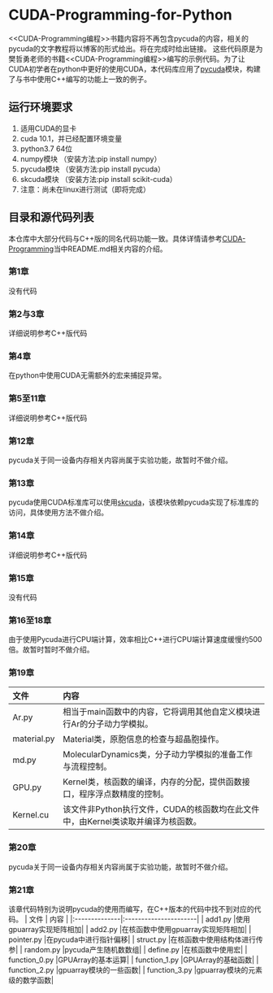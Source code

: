 # CUDA-Programming-for-Python
<<CUDA-Programming编程>>书籍内容将不再包含pycuda的内容，相关的pycuda的文字教程将以博客的形式给出。将在完成时给出链接。
这些代码原是为樊哲勇老师的书籍<<CUDA-Programming编程>>编写的示例代码。为了让CUDA初学者在python中更好的使用CUDA，本代码库应用了[pycuda](https://mathema.tician.de/software/pycuda/)模块，构建了与书中使用C++编写的功能上一致的例子。

## 运行环境要求
1. 适用CUDA的显卡
2. cuda 10.1，并已经配置环境变量
3. python3.7 64位
4. numpy模块  （安装方法:pip install numpy）
5. pycuda模块 （安装方法:pip install pycuda）
6. skcuda模块 （安装方法:pip install scikit-cuda）
7. 注意：尚未在linux进行测试（即将完成）

## 目录和源代码列表
本仓库中大部分代码与C++版的同名代码功能一致。具体详情请参考[CUDA-Programming](https://github.com/brucefan1983/CUDA-Programming/blob/master/README.md)当中README.md相关内容的介绍。
### 第1章
没有代码
### 第2与3章
详细说明参考C++版代码
### 第4章
在python中使用CUDA无需额外的宏来捕捉异常。
### 第5至11章
详细说明参考C++版代码
### 第12章
pycuda关于同一设备内存相关内容尚属于实验功能，故暂时不做介绍。
### 第13章
pycuda使用CUDA标准库可以使用[skcuda](https://scikit-cuda.readthedocs.io/en/latest/index.html)，该模块依赖pycuda实现了标准库的访问，具体使用方法不做介绍。
### 第14章
详细说明参考C++版代码
### 第15章
没有代码
### 第16至18章
由于使用Pycuda进行CPU端计算，效率相比C++进行CPU端计算速度缓慢约500倍。故暂时暂时不做介绍。
### 第19章
| 文件         | 内容            |
|:-------------|:----------------|
|Ar.py         |相当于main函数中的内容，它将调用其他自定义模块进行Ar的分子动力学模拟。|
|material.py   |Material类，原胞信息的检查与超晶胞操作。|
|md.py         |MolecularDynamics类，分子动力学模拟的准备工作与流程控制。
|GPU.py        |Kernel类，核函数的编译，内存的分配，提供函数接口，程序浮点数精度的控制。|
|Kernel.cu     |该文件非Python执行文件，CUDA的核函数均在此文件中，由Kernel类读取并编译为核函数。|
### 第20章
pycuda关于同一设备内存相关内容尚属于实验功能，故暂时不做介绍。
### 第21章
该章代码特别为说明pycuda的使用而编写，在C++版本的代码中找不到对应的代码。
| 文件          | 内容                  |
|:--------------|:----------------------|
| add1.py       |使用gpuarray实现矩阵相加|
| add2.py       |在核函数中使用gpuarray实现矩阵相加|
| pointer.py    |在pycuda中进行指针偏移|
| struct.py     |在核函数中使用结构体进行传参|
| random.py     |pycuda产生随机数数组|
| define.py     |在核函数中使用宏|
| function_0.py |GPUArray的基本运算|
| function_1.py |GPUArray的基础函数|
| function_2.py |gpuarray模块的一些函数|
| function_3.py |gpuarray模块的元素级的数学函数|
